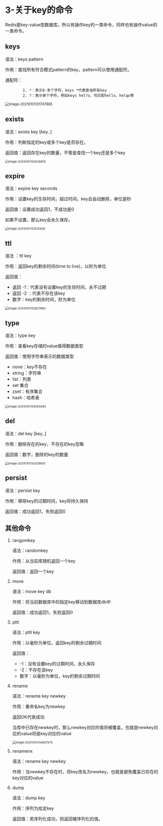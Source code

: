 # 3-关于key的命令

Redis是key-value型数据库。所以有操作key的一类命令，同样也有操作value的一类命令。



## keys

语法：keys pattern

作用：查找所有符合模式pattern的key，pattern可以使用通配符。

通配符：

			1. *：表示0-多个字符，keys *代表查询所有key
			2. ?：表示单个字符，例如keys hel?o，可匹配hello，helqo等

<img src="https://crayon-1302863897.cos.ap-beijing.myqcloud.com/image/image-20210101131747885.png" alt="image-20210101131747885" style="zoom:80%;" />



## exists

语法：exists key [key..]

作用：判断指定的key或多个key是否存在。

返回值：返回存在key的数量，不管是查找一个key还是多个key

<img src="https://crayon-1302863897.cos.ap-beijing.myqcloud.com/image/image-20210101132026879.png" alt="image-20210101132026879" style="zoom:67%;" />



## expire

语法：expire key seconds

作用：设置key的生存时间，超过时间，key会自动删除，单位是秒

返回值：设置成功返回1，不成功是0



如果不设置，那么key会永久保存。

<img src="https://crayon-1302863897.cos.ap-beijing.myqcloud.com/image/image-20210101132515408.png" alt="image-20210101132515408" style="zoom:67%;" />





## ttl

语法 ：ttl key

作用：返回key的剩余时间(time to live)，以秒为单位

返回值：

- 返回   -1：代表没有设置key的生存时间，永不过期
- 返回   -2 ：代表不存在该key
- 数字：key的剩余时间，秒为单位

<img src="https://crayon-1302863897.cos.ap-beijing.myqcloud.com/image/image-20210101132827883.png" alt="image-20210101132827883" style="zoom:67%;" />



## type

语法：type key

作用：查看key存储的value值得数据类型

返回值：使用字符串表示的数据类型

- none：key不存在
- string：字符串
- list：列表
- set 集合
- zset：有序集合
- hash：哈希表

<img src="https://crayon-1302863897.cos.ap-beijing.myqcloud.com/image/image-20210101133050493.png" alt="image-20210101133050493" style="zoom:67%;" />



## del

语法：del key [key..]

作用：删除存在的key，不存在的key忽略

返回值：数字，删除的key的数量

<img src="https://crayon-1302863897.cos.ap-beijing.myqcloud.com/image/image-20210101133229831.png" alt="image-20210101133229831" style="zoom:67%;" />





## persist

语法：persist key 

作用：移除key的过期时间，key将持久保持

返回值：成功返回1，失败返回0



## 其他命令

1. rangomkey

    语法：randomkey

    作用：从当前库随机返回一个key

    返回值：返回一个key

2. move 

    语法：move key db

    作用：将当前数据库中的指定key移动到数据库db中

    返回值：成功返回1，失败返回0

3. pttl

    语法：pttl key

    作用：以毫秒为单位，返回key的剩余过期时间

    返回值：

    - -1：没有设置key的过期时间，永久保存
    - -2：不存在该key
    - 数字：以毫秒为单位，key的剩余过期时间

4. rename

    语法：rename key newkey

    作用：重命名key为newkey

    返回OK代表成功

    当库中已存在newkey时，那么newkey对应的值将被覆盖，也就是newkey对应的value将是key对应的value

    <img src="https://crayon-1302863897.cos.ap-beijing.myqcloud.com/image/image-20210101134657570.png" alt="image-20210101134657570" style="zoom:67%;" />

5. renamenx

    语法：rename key newkey

    作用：当newkey不存在时，将key改名为newkey。也就是避免覆盖已存在的key对应的value

6. dump

    语法：dump key

    作用：序列为给定key

    返回值：若序列化成功，则返回被序列化的值。

    

    

    

    

    

    

    

    

    

    

    

    

    